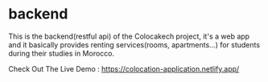 # backend

This is the backend(restful api) of the Colocakech project, it's a web app and it basically provides renting services(rooms, apartments...) for students during their studies in Morocco.

Check Out The Live Demo :
https://colocation-application.netlify.app/
